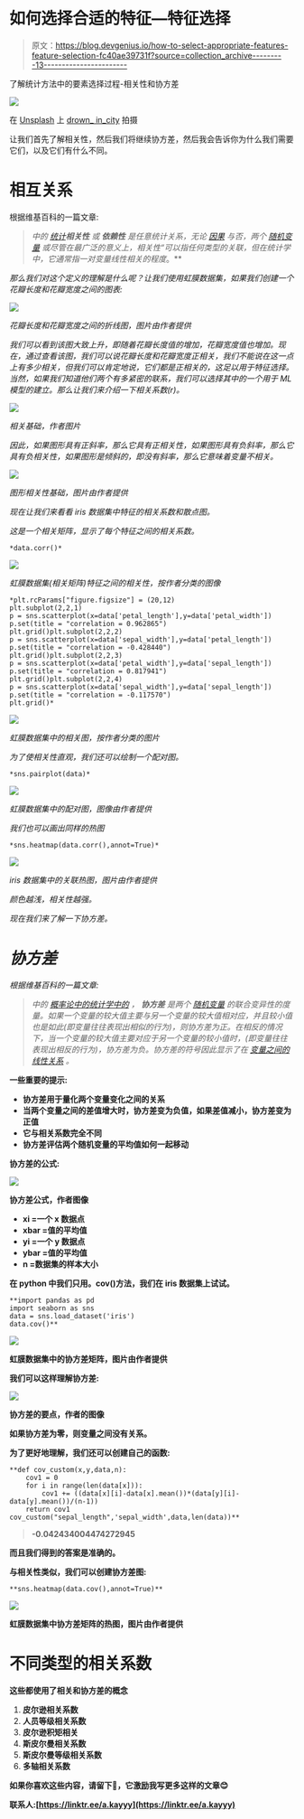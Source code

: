 # 如何选择合适的特征—特征选择

> 原文：<https://blog.devgenius.io/how-to-select-appropriate-features-feature-selection-fc40ae39731f?source=collection_archive---------13----------------------->

了解统计方法中的要素选择过程-相关性和协方差

![](img/14e8ed691a17cc341014b54fb30c9475.png)

在 [Unsplash](https://unsplash.com?utm_source=medium&utm_medium=referral) 上 [drown_ in_city](https://unsplash.com/@drown_in_city?utm_source=medium&utm_medium=referral) 拍摄

让我们首先了解相关性，然后我们将继续协方差，然后我会告诉你为什么我们需要它们，以及它们有什么不同。

# 相互关系

根据维基百科的一篇文章:

> *中的* [*统计*](https://en.wikipedia.org/wiki/Statistics)****相关性*** *或* ***依赖性*** *是任意统计关系，无论* [*因果*](https://en.wikipedia.org/wiki/Causality) *与否，两个* [*随机变量*](https://en.wikipedia.org/wiki/Random_variable) *或*尽管在最广泛的意义上，相关性“可以指任何类型的关联，但在统计学中，它通常指一对变量线性相关的程度*。**

*那么我们对这个定义的理解是什么呢？让我们使用虹膜数据集，如果我们创建一个花瓣长度和花瓣宽度之间的图表:*

*![](img/7629bd63281af1178a36216d3493922a.png)*

*花瓣长度和花瓣宽度之间的折线图，图片由作者提供*

*我们可以看到该图大致上升，即随着花瓣长度值的增加，花瓣宽度值也增加。现在，通过查看该图，我们可以说花瓣长度和花瓣宽度正相关，我们不能说在这一点上有多少相关，但我们可以肯定地说，它们都是正相关的，这足以用于特征选择。当然，如果我们知道他们两个有多紧密的联系，我们可以选择其中的一个用于 ML 模型的建立。那么让我们来介绍一下相关系数(r)。*

*![](img/e70fc9d76d82b46447aadf4574e1f13a.png)*

*相关基础，作者图片*

*因此，如果图形具有正斜率，那么它具有正相关性，如果图形具有负斜率，那么它具有负相关性，如果图形是倾斜的，即没有斜率，那么它意味着变量不相关。*

*![](img/977a260d6cfd4e1a4d58d4e11562ff94.png)*

*图形相关性基础，图片由作者提供*

*现在让我们来看看 iris 数据集中特征的相关系数和散点图。*

*这是一个相关矩阵，显示了每个特征之间的相关系数。*

```
*data.corr()*
```

*![](img/983b7e243ed7693e178f0d0573ccc79d.png)*

*虹膜数据集(相关矩阵)特征之间的相关性，按作者分类的图像*

```
*plt.rcParams["figure.figsize"] = (20,12)
plt.subplot(2,2,1)
p = sns.scatterplot(x=data['petal_length'],y=data['petal_width'])
p.set(title = "correlation = 0.962865")
plt.grid()plt.subplot(2,2,2)
p = sns.scatterplot(x=data['sepal_width'],y=data['petal_length'])
p.set(title = "correlation = -0.428440")
plt.grid()plt.subplot(2,2,3)
p = sns.scatterplot(x=data['petal_width'],y=data['sepal_length'])
p.set(title = "correlation = 0.817941")
plt.grid()plt.subplot(2,2,4)
p = sns.scatterplot(x=data['sepal_width'],y=data['sepal_length'])
p.set(title = "correlation = -0.117570")
plt.grid()*
```

*![](img/5913d9c1026dcbd22c5ca32c685dac27.png)*

*虹膜数据集中的相关图，按作者分类的图片*

*为了使相关性直观，我们还可以绘制一个配对图。*

```
*sns.pairplot(data)*
```

*![](img/ecffdc84e09beb84ea4e8e7f62099a56.png)*

*虹膜数据集中的配对图，图像由作者提供*

*我们也可以画出同样的热图*

```
*sns.heatmap(data.corr(),annot=True)*
```

*![](img/30fbef25f0b7f1e3c244fa9f8efee4b9.png)*

*iris 数据集中的关联热图，图片由作者提供*

*颜色越浅，相关性越强。*

*现在我们来了解一下协方差。*

# *协方差*

*根据维基百科的一篇文章:*

> **中的* [*概率论中的*](https://en.wikipedia.org/wiki/Probability_theory)*[*统计学中的*](https://en.wikipedia.org/wiki/Statistics) *，* ***协方差*** *是两个* [*随机变量*](https://en.wikipedia.org/wiki/Random_variable) *的联合变异性的度量。如果一个变量的较大值主要与另一个变量的较大值相对应，并且较小值也是如此(即变量往往表现出相似的行为)，则协方差为正。在相反的情况下，当一个变量的较大值主要对应于另一个变量的较小值时，(即变量往往表现出相反的行为)，协方差为负。协方差的符号因此显示了在* [*变量之间的线性关系*](https://en.wikipedia.org/wiki/Linear_relationship) *。***

**一些重要的提示:**

*   **协方差用于量化两个变量变化之间的关系**
*   **当两个变量之间的差值增大时，协方差变为负值，如果差值减小，协方差变为正值**
*   **它与相关系数完全不同**
*   **协方差评估两个随机变量的平均值如何一起移动**

**协方差的公式:**

**![](img/df9c9343522b9435fb447e4989274e9e.png)**

**协方差公式，作者图像**

*   **xi =一个 x 数据点**
*   **xbar =值的平均值**
*   **yi =一个 y 数据点**
*   **ybar =值的平均值**
*   **n =数据集的样本大小**

**在 python 中我们只用。cov()方法，我们在 iris 数据集上试试。**

```
**import pandas as pd
import seaborn as sns
data = sns.load_dataset('iris')
data.cov()**
```

**![](img/d17af099193da3cc243c21be6bada27b.png)**

**虹膜数据集中的协方差矩阵，图片由作者提供**

**我们可以这样理解协方差:**

**![](img/c8c078542921ef713a64170d9a020ccc.png)**

**协方差的要点，作者的图像**

**如果协方差为零，则变量之间没有关系。**

**为了更好地理解，我们还可以创建自己的函数:**

```
**def cov_custom(x,y,data,n):
    cov1 = 0
    for i in range(len(data[x])):
        cov1 += ((data[x][i]-data[x].mean())*(data[y][i]-data[y].mean())/(n-1))
    return cov1
cov_custom("sepal_length",'sepal_width',data,len(data))**
```

> **-0.042434004474272945**

**而且我们得到的答案是准确的。**

**与相关性类似，我们可以创建协方差图:**

```
**sns.heatmap(data.cov(),annot=True)**
```

**![](img/04951ec8d7c2ed898b7954f0c8e13fd1.png)**

**虹膜数据集中协方差矩阵的热图，图片由作者提供**

# **不同类型的相关系数**

**这些都使用了相关和协方差的概念**

1.  **皮尔逊相关系数**
2.  **人员等级相关系数**
3.  **皮尔逊积矩相关**
4.  **斯皮尔曼相关系数**
5.  **斯皮尔曼等级相关系数**
6.  **多轴相关系数**

**如果你喜欢这些内容，请留下👏，它激励我写更多这样的文章😊**

**联系人:[https://linktr.ee/a.kayyy](https://linktr.ee/a.kayyy)**